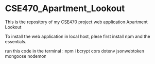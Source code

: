# CSE470_Apartment_Lookout
This is the repository of my CSE470 project web application Apartment Lookout

To install the web application in local host, plese first install npm and the essentials.

run this code in the terminal : npm i bcrypt cors dotenv jsonwebtoken mongoose nodemon
